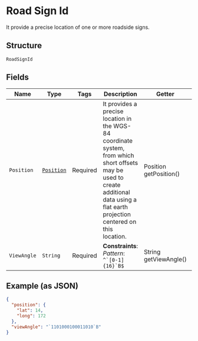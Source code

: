 
# Road Sign Id

It provide a precise location of one or more roadside signs.

## Structure

`RoadSignId`

## Fields

| Name | Type | Tags | Description | Getter | Setter |
|  --- | --- | --- | --- | --- | --- |
| `Position` | [`Position`](../../doc/models/position.md) | Required | It provides a precise location in the WGS-84 coordinate system, from which short offsets may be used to create additional data using a flat earth projection centered on this location. | Position getPosition() | setPosition(Position position) |
| `ViewAngle` | `String` | Required | **Constraints**: *Pattern*: ``^`[0-1]{16}`B$`` | String getViewAngle() | setViewAngle(String viewAngle) |

## Example (as JSON)

```json
{
  "position": {
    "lat": 14,
    "long": 172
  },
  "viewAngle": "`1101000100011010`B"
}
```

